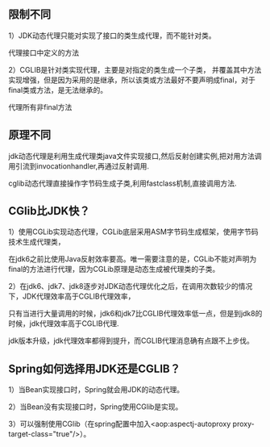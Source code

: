 ## 限制不同

1）JDK动态代理只能对实现了接口的类生成代理，而不能针对类。

代理接口中定义的方法

2）CGLIB是针对类实现代理，主要是对指定的类生成一个子类， 并覆盖其中方法实现增强，但是因为采用的是继承，所以该类或方法最好不要声明成final，对于final类或方法，是无法继承的。

代理所有非final方法



## 原理不同

jdk动态代理是利用生成代理类java文件实现接口,然后反射创建实例,把对用方法调用引流到invocationhandler,再通过反射调用.

cglib动态代理直接操作字节码生成子类,利用fastclass机制,直接调用方法.



## CGlib比JDK快？

1）使用CGLib实现动态代理，CGLib底层采用ASM字节码生成框架，使用字节码技术生成代理类，

在jdk6之前比使用Java反射效率要高。唯一需要注意的是，CGLib不能对声明为final的方法进行代理，因为CGLib原理是动态生成被代理类的子类。

2）在jdk6、jdk7、jdk8逐步对JDK动态代理优化之后，在调用次数较少的情况下，JDK代理效率高于CGLIB代理效率，

只有当进行大量调用的时候，jdk6和jdk7比CGLIB代理效率低一点，但是到jdk8的时候，jdk代理效率高于CGLIB代理.

jdk版本升级，jdk代理效率都得到提升，而CGLIB代理消息确有点跟不上步伐。




## Spring如何选择用JDK还是CGLIB？

1）当Bean实现接口时，Spring就会用JDK的动态代理。

2）当Bean没有实现接口时，Spring使用CGlib是实现。

3）可以强制使用CGlib（在spring配置中加入<aop:aspectj-autoproxy proxy-target-class="true"/>）。
